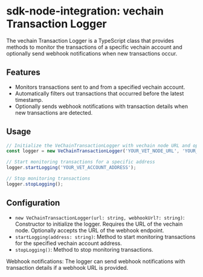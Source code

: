 # sdk-node-integration: vechain Transaction Logger

The vechain Transaction Logger is a TypeScript class that provides methods to monitor the transactions of a specific vechain account and optionally send webhook notifications when new transactions occur.

## Features

- Monitors transactions sent to and from a specified vechain account.
- Automatically filters out transactions that occurred before the latest timestamp.
- Optionally sends webhook notifications with transaction details when new transactions are detected.

## Usage

```typescript
// Initialize the VeChainTransactionLogger with vechain node URL and optional webhook URL
const logger = new VeChainTransactionLogger('YOUR_VET_NODE_URL', 'YOUR_WEBHOOK_URL');

// Start monitoring transactions for a specific address
logger.startLogging('YOUR_VET_ACCOUNT_ADDRESS');

// Stop monitoring transactions
logger.stopLogging();
```
## Configuration

- `new VeChainTransactionLogger(url: string, webhookUrl?: string)`: Constructor to initialize the logger. Requires the URL of the vechain node. Optionally accepts the URL of the webhook endpoint.
- `startLogging(address: string)`: Method to start monitoring transactions for the specified vechain account address.
- `stopLogging()`: Method to stop monitoring transactions.

Webhook notifications: The logger can send webhook notifications with transaction details if a webhook URL is provided.
